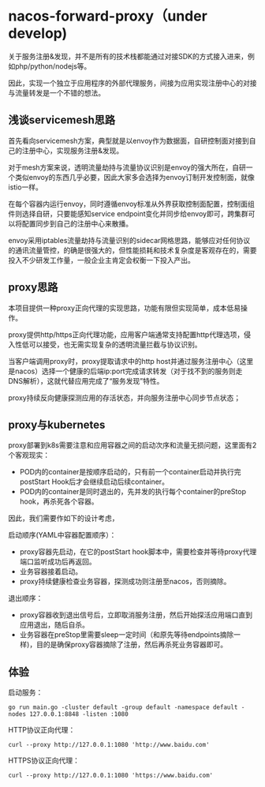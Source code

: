 # nacos-forward-proxy（under develop)

关于服务注册&发现，并不是所有的技术栈都能通过对接SDK的方式接入进来，例如php/python/nodejs等。

因此，实现一个独立于应用程序的外部代理服务，间接为应用实现注册中心的对接与流量转发是一个不错的想法。

## 浅谈servicemesh思路

首先看向servicemesh方案，典型就是以envoy作为数据面，自研控制面对接到自己的注册中心，实现服务注册&发现。

对于mesh方案来说，透明流量劫持与流量协议识别是envoy的强大所在，自研一个类似envoy的东西几乎必要，因此大家多会选择为envoy订制开发控制面，就像istio一样。

在每个容器内运行envoy，同时遵循envoy标准从外界获取控制面配置，控制面组件则选择自研，只要能感知service endpoint变化并同步给envoy即可，跨集群可以将配置同步到自己的注册中心来散播。

envoy采用iptables流量劫持与流量识别的sidecar网格思路，能够应对任何协议的通讯流量管控，的确是很强大的，但性能损耗和技术复杂度是客观存在的，需要投入不少研发工作量，一般企业主肯定会权衡一下投入产出。

## proxy思路

本项目提供一种proxy正向代理的实现思路，功能有限但实现简单，成本低易操作。

proxy提供http/https正向代理功能，应用客户端通常支持配置http代理选项，侵入性低可以接受，也无需实现复杂的透明流量拦截与协议识别。

当客户端调用proxy时，proxy提取请求中的http host并通过服务注册中心（这里是nacos）选择一个健康的后端ip:port完成请求转发（对于找不到的服务则走DNS解析），这就代替应用完成了“服务发现”特性。

proxy持续反向健康探测应用的存活状态，并向服务注册中心同步节点状态；

## proxy与kubernetes

proxy部署到k8s需要注意和应用容器之间的启动次序和流量无损问题，这里面有2个客观现实：
* POD内的container是按顺序启动的，只有前一个container启动并执行完postStart Hook后才会继续启动后续container。
* POD内的container是同时退出的，先并发的执行每个container的preStop hook，再杀死各个容器。

因此，我们需要作如下的设计考虑，

启动顺序(YAML中容器配置顺序）：
* proxy容器先启动，在它的postStart hook脚本中，需要检查并等待proxy代理端口监听成功后再返回。
* 业务容器接着启动。
* proxy持续健康检查业务容器，探测成功则注册至nacos，否则摘除。

退出顺序：
* proxy容器收到退出信号后，立即取消服务注册，然后开始探活应用端口直到应用退出，随后自杀。
* 业务容器在preStop里需要sleep一定时间（和原先等待endpoints摘除一样)，目的是确保proxy容器摘除了注册，然后再杀死业务容器即可。

## 体验

启动服务：

```
go run main.go -cluster default -group default -namespace default -nodes 127.0.0.1:8848 -listen :1080
```

HTTP协议正向代理：

```
curl --proxy http://127.0.0.1:1080 'http://www.baidu.com' 
```

HTTPS协议正向代理：

```
curl --proxy http://127.0.0.1:1080 'https://www.baidu.com' 
```